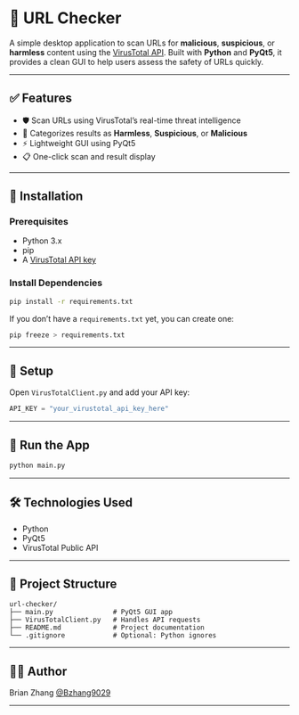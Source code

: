# 🔎 URL Checker

A simple desktop application to scan URLs for **malicious**, **suspicious**, or **harmless** content using the [VirusTotal API](https://www.virustotal.com/). Built with **Python** and **PyQt5**, it provides a clean GUI to help users assess the safety of URLs quickly.

---

## ✅ Features

- 🛡️ Scan URLs using VirusTotal’s real-time threat intelligence  
- 🧠 Categorizes results as **Harmless**, **Suspicious**, or **Malicious**  
- ⚡ Lightweight GUI using PyQt5  
- 📋 One-click scan and result display  

---

## 🚀 Installation

### Prerequisites

- Python 3.x  
- pip  
- A [VirusTotal API key](https://www.virustotal.com/gui/join-us)

### Install Dependencies

```bash
pip install -r requirements.txt
````

If you don’t have a `requirements.txt` yet, you can create one:

```bash
pip freeze > requirements.txt
```

---

## 🔧 Setup

Open `VirusTotalClient.py` and add your API key:

```python
API_KEY = "your_virustotal_api_key_here"
```

---

## 🧪 Run the App

```bash
python main.py
```

---

## 🛠 Technologies Used

* Python
* PyQt5
* VirusTotal Public API

---

## 📁 Project Structure

```
url-checker/
├── main.py               # PyQt5 GUI app
├── VirusTotalClient.py   # Handles API requests
├── README.md             # Project documentation
└── .gitignore            # Optional: Python ignores
```

---

## 🙋‍♂️ Author

Brian Zhang
[@Bzhang9029](https://github.com/Bzhang9029)

---


